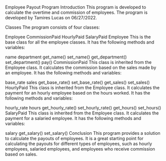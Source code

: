Employee Payout Program
Introduction
This program is developed to calculate the overtime and commission of employees. The program is developed by Tamires Lucas on 06/27/2022.

Classes
The program consists of four classes:

Employee
CommissionPaid
HourlyPaid
SalaryPaid
Employee
This is the base class for all the employee classes. It has the following methods and variables:

name
department
get_name()
set_name()
get_department()
set_department()
pay()
CommissionPaid
This class is inherited from the Employee class. It calculates the commission based on the sales made by an employee. It has the following methods and variables:

base_rate
sales
get_base_rate()
set_base_rate()
get_sales()
set_sales()
HourlyPaid
This class is inherited from the Employee class. It calculates the payment for an hourly employee based on the hours worked. It has the following methods and variables:

hourly_rate
hours
get_hourly_rate()
set_hourly_rate()
get_hours()
set_hours()
SalaryPaid
This class is inherited from the Employee class. It calculates the payment for a salaried employee. It has the following methods and variables:

salary
get_salary()
set_salary()
Conclusion
This program provides a solution to calculate the payouts of employees. It is a great starting point for calculating the payouts for different types of employees, such as hourly employees, salaried employees, and employees who receive commission based on sales.
